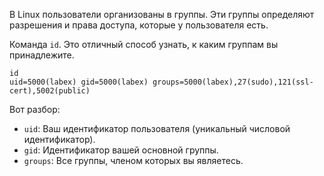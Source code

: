 
В Linux пользователи организованы в группы. Эти группы определяют разрешения и права доступа, которые у пользователя есть.

Команда `id`. Это отличный способ узнать, к каким группам вы принадлежите.

```
id
uid=5000(labex) gid=5000(labex) groups=5000(labex),27(sudo),121(ssl-cert),5002(public)
```

Вот разбор:

- `uid`: Ваш идентификатор пользователя (уникальный числовой идентификатор).
- `gid`: Идентификатор вашей основной группы.
- `groups`: Все группы, членом которых вы являетесь.

